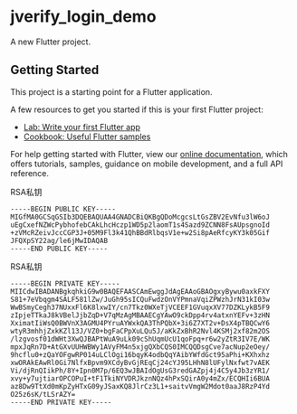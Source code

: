 # jverify_login_demo

A new Flutter project.

## Getting Started

This project is a starting point for a Flutter application.

A few resources to get you started if this is your first Flutter project:

- [Lab: Write your first Flutter app](https://flutter.dev/docs/get-started/codelab)
- [Cookbook: Useful Flutter samples](https://flutter.dev/docs/cookbook)

For help getting started with Flutter, view our
[online documentation](https://flutter.dev/docs), which offers tutorials,
samples, guidance on mobile development, and a full API reference.


RSA私钥

```
-----BEGIN PUBLIC KEY-----
MIGfMA0GCSqGSIb3DQEBAQUAA4GNADCBiQKBgQDoMcgcsLtGsZBV2EvNfu3lW6oJ
uEgCxefNZWcPybhofebCAkLhcHczp1WD5p2laomT1s4Sazd9ZCNN8FsAUpsgnoId
+zVMcRZeivJccCGP3J+05M9Fl3k41QhBBdRlbqsV1e+w2Si8pAeRfcyKY3k05Gif
JFQXpSY22ag/le6jMwIDAQAB
-----END PUBLIC KEY-----
```

RSA私钥
```
-----BEGIN PRIVATE KEY-----
MIICdwIBADANBgkqhkiG9w0BAQEFAASCAmEwggJdAgEAAoGBAOgxyBywu0axkFXY
S81+7eVbqgm4SALF581lZw/JuGh95sICQuFwdzOnVYPmnaVqiZPWzhJrN31kI03w
WwBSmyCegh37NUxxFl6K8lxwIY/cn7Tkz0WXeTjVCEEF1GVuqxXV77DZKLykB5F9
zIpjeTTkaJ8kVBelJjbZqD+V7qMzAgMBAAECgYAwO9ckDpp4rv4atxnYEFv+3zHN
XximatIiWsQ0BWVnX3AGMU4PYruAYWxkQA3ThPQbX+3i6Z7XT2v+DsX4pTBQCwY6
wtyR3mhhjZxkKZl13J/VZ0+bgFaCPpXuLQu5J/aKkZxBhR2Nvl4KSMj2xf82m2OS
/lzgvosf01dWHt3XwQJBAPtWuA9uLk09cShUqmUcU1qoFpq+r6w2yZtR3IV7E/WK
mpxJqRn7D+AtGXvUUHWBWy1AVyFM4n5xjgQXbCQS0IMCQQDsgCve7acNup2eOey/
9hcflu0+zQaYOFgwRP014uLClOgi16bqyK4odbQqYAibYWfdGct95aPhi+KXhxhz
xwORAkEAwRl0Gi7NlfxBpvm9XCdyBvGjREqCj24cYJ95LHhN8lUFylNxfwt7vAEK
Vi/djRnQIikPh/8Y+Ipn0M7p/6EQ3wJBAIdOgUsG3redGAZpj4j4C5y4Jb3zYR1/
xvy+y7ujtiarOPCOPuI+tF1TkiNYVDRJkznNQz4hPxSQirA0y4mZx/ECQHIi6BUA
az8Dw9TtXd0mKpZyHTxG09yJSaxKQ8JlrCz3L1+saitvVmgW2Mdot0aaJ8RzP4Yd
O25z6sK/tLSrAZY=
-----END PRIVATE KEY-----

```

